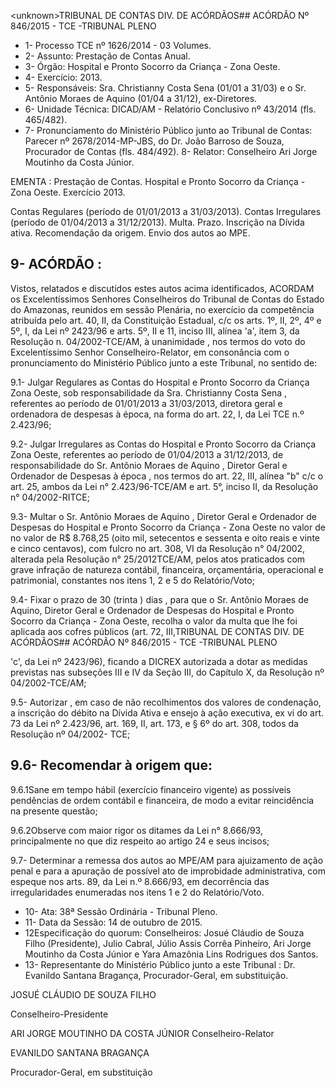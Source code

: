 &lt;unknown&gt;TRIBUNAL DE CONTAS DIV. DE ACÓRDÃOS## ACÓRDÃO Nº 846/2015 - TCE -TRIBUNAL PLENO

- 1- Processo TCE nº 1626/2014 - 03 Volumes.
- 2- Assunto: Prestação de Contas Anual.
- 3- Órgão: Hospital e Pronto Socorro da Criança - Zona Oeste.
- 4- Exercício: 2013.
- 5- Responsáveis: Sra. Christianny Costa Sena (01/01 a 31/03) e o Sr. Antônio Moraes de Aquino (01/04 a 31/12), ex-Diretores.
- 6- Unidade Técnica: DICAD/AM - Relatório Conclusivo nº 43/2014 (fls. 465/482).
- 7-  Pronunciamento  do Ministério Público  junto  ao Tribunal  de Contas: Parecer  nº 2678/2014-MP-JBS, do Dr. João Barroso de Souza, Procurador de Contas (fls. 484/492). 8- Relator: Conselheiro Ari Jorge Moutinho da Costa Júnior.

EMENTA : Prestação de Contas. Hospital e Pronto Socorro da Criança - Zona Oeste. Exercício 2013.

Contas Regulares (período de 01/01/2013 a 31/03/2013). Contas Irregulares (período de 01/04/2013 a  31/12/2013). Multa. Prazo. Inscrição na  Dívida  ativa.  Recomendação  da  origem. Envio dos autos ao MPE.

## 9- ACÓRDÃO :

Vistos, relatados e discutidos estes autos acima identificados, ACORDAM os Excelentíssimos Senhores Conselheiros do Tribunal de Contas do Estado do Amazonas, reunidos em sessão Plenária, no exercício da competência atribuída pelo  art.  40,  II, da Constituição Estadual, c/c os arts. 1º, II, 2º, 4º e 5º, I, da Lei nº 2423/96 e arts. 5º, II e 11, inciso  III,  alínea  'a',  item  3,  da  Resolução  n.  04/2002-TCE/AM, à  unanimidade ,  nos termos do voto do Excelentíssimo Senhor Conselheiro-Relator, em consonância com o pronunciamento do Ministério Público junto a este Tribunal, no sentido de:

9.1- Julgar Regulares as Contas do Hospital e Pronto Socorro da Criança Zona  Oeste,  sob  responsabilidade  da Sra.  Christianny  Costa  Sena , referentes  ao período de 01/01/2013 a 31/03/2013, diretora geral e ordenadora de despesas à época, na forma do art. 22, I, da Lei TCE n.º 2.423/96;

9.2- Julgar Irregulares as Contas do Hospital e Pronto Socorro da Criança Zona Oeste, referentes ao período de 01/04/2013 a 31/12/2013, de responsabilidade do Sr. Antônio Moraes de Aquino ,  Diretor  Geral e Ordenador de Despesas à época , nos termos do art. 22, III, alínea "b" c/c o art. 25, ambos da Lei n° 2.423/96-TCE/AM e art. 5°, inciso II, da Resolução n° 04/2002-RITCE;

9.3- Multar o Sr. Antônio Moraes de Aquino , Diretor Geral e Ordenador de Despesas do Hospital e Pronto Socorro da Criança - Zona Oeste no valor de no valor de R$ 8.768,25 (oito mil, setecentos e sessenta e oito reais e vinte e cinco centavos), com fulcro  no  art.  308,  VI  da  Resolução  n°  04/2002,  alterada  pela  Resolução  n°  25/2012TCE/AM,  pelos  atos  praticados  com  grave  infração  de  natureza  contábil,  financeira, orçamentária, operacional e patrimonial, constantes nos itens 1, 2 e 5 do Relatório/Voto;

9.4-  Fixar  o  prazo  de  30  (trinta ) dias ,  para  que  o  Sr.  Antônio  Moraes  de Aquino, Diretor Geral e Ordenador de Despesas do Hospital e Pronto Socorro da Criança - Zona Oeste, recolha o valor da multa que lhe foi aplicada aos cofres públicos (art. 72, III,TRIBUNAL DE CONTAS DIV. DE ACÓRDÃOS## ACÓRDÃO Nº 846/2015 - TCE -TRIBUNAL PLENO

'c',  da  Lei  nº  2423/96),  ficando a DICREX autorizada a dotar as medidas previstas nas subseções III e IV da Seção III, do Capítulo X, da Resolução nº 04/2002-TCE/AM;

9.5- Autorizar , em caso de não recolhimentos dos valores de condenação, a inscrição do débito na Dívida Ativa e ensejo à ação executiva, ex vi do art. 73 da Lei nº 2.423/96, art. 169, II, art. 173, e § 6º do art. 308, todos da Resolução nº 04/2002- TCE;

## 9.6- Recomendar à origem que:

9.6.1Sane em tempo hábil (exercício financeiro vigente) as possíveis pendências  de  ordem  contábil  e  financeira,  de  modo  a  evitar  reincidência  na  presente questão;

9.6.2Observe  com  maior  rigor  os  ditames  da  Lei  n° 8.666/93, principalmente no que diz respeito ao artigo 24 e seus incisos;

9.7- Determinar a remessa dos autos ao MPE/AM para ajuizamento de ação penal e para a apuração de possível ato de improbidade administrativa, com espeque nos arts. 89, da Lei n.º 8.666/93, em decorrência das irregularidades enumeradas nos itens 1 e 2 do Relatório/Voto.

- 10- Ata: 38ª Sessão Ordinária - Tribunal Pleno.
- 11- Data da Sessão: 14 de outubro de 2015.
- 12Especificação do quorum: Conselheiros: Josué Cláudio de Souza Filho (Presidente), Julio Cabral, Júlio Assis Corrêa Pinheiro, Ari Jorge Moutinho da Costa Júnior e Yara Amazônia Lins Rodrigues dos Santos.
- 13- Representante do Ministério Público junto a este Tribunal : Dr. Evanildo Santana Bragança, Procurador-Geral, em substituição.

JOSUÉ CLÁUDIO DE SOUZA FILHO

Conselheiro-Presidente

ARI JORGE MOUTINHO DA COSTA JÚNIOR Conselheiro-Relator

EVANILDO SANTANA BRAGANÇA

Procurador-Geral, em substituição